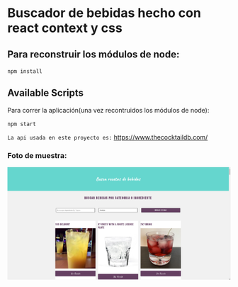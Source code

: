 # Buscador de bebidas hecho con react context y css

## Para reconstruir los módulos de node:

```
npm install
```

## Available Scripts

Para correr la aplicación(una vez recontruidos los módulos de node):

```
npm start
```

`La api usada en este proyecto es:` https://www.thecocktaildb.com/

### Foto de muestra:

<img src="public/Bebidas.png" alt="muestra-proyecto"/>
